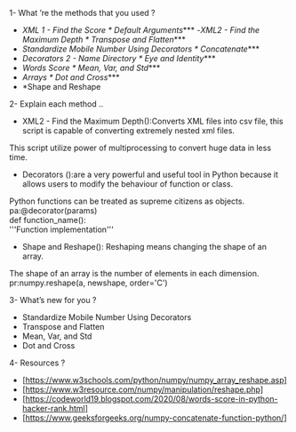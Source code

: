 1- What ’re the methods that you used ?

- *XML 1 - Find the Score                                   * Default Arguments****
-*XML2 - Find the Maximum Depth                             * Transpose and Flatten****
- *Standardize Mobile Number Using Decorators               * Concatenate****
- *Decorators 2 - Name Directory                            * Eye and Identity****
- *Words Score                                              * Mean, Var, and Std****
- *Arrays                                                   * Dot and Cross****
- *Shape and Reshape


2- Explain each method ..

* XML2 - Find the Maximum Depth():Converts XML files into csv file, this script is capable of converting extremely nested xml files.

This script utilize power of multiprocessing to convert huge data in less time.

* Decorators ():are a very powerful and useful tool in Python because it allows users to modify the behaviour of function or class.

Python functions can be treated as supreme citizens as objects.
pa:@decorator(params)  
def function_name():  
    '''Function implementation'''  

 *  Shape and Reshape(): Reshaping means changing the shape of an array.

The shape of an array is the number of elements in each dimension.
pr:numpy.reshape(a, newshape, order='C')



3- What’s new for you ?

* Standardize Mobile Number Using Decorators
* Transpose and Flatten
* Mean, Var, and Std
* Dot and Cross

4- Resources ? 
- [https://www.w3schools.com/python/numpy/numpy_array_reshape.asp]
- [https://www.w3resource.com/numpy/manipulation/reshape.php]
- [https://codeworld19.blogspot.com/2020/08/words-score-in-python-hacker-rank.html]
- [https://www.geeksforgeeks.org/numpy-concatenate-function-python/]

